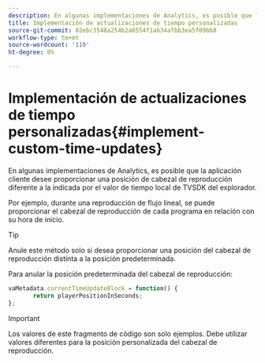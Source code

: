 ```yaml
---
description: En algunas implementaciones de Analytics, es posible que la aplicación cliente desee proporcionar una posición de cabezal de reproducción diferente a la indicada por el valor de tiempo local de TVSDK del explorador.
title: Implementación de actualizaciones de tiempo personalizadas
source-git-commit: 02ebc3548a254b2a6554f1ab34afbb3ea5f09bb8
workflow-type: tm+mt
source-wordcount: '119'
ht-degree: 0%

---
```


# Implementación de actualizaciones de tiempo personalizadas{#implement-custom-time-updates}

En algunas implementaciones de Analytics, es posible que la aplicación cliente desee proporcionar una posición de cabezal de reproducción diferente a la indicada por el valor de tiempo local de TVSDK del explorador.

Por ejemplo, durante una reproducción de flujo lineal, se puede proporcionar el cabezal de reproducción de cada programa en relación con su hora de inicio.

>[!TIP]
>
>Anule este método solo si desea proporcionar una posición del cabezal de reproducción distinta a la posición predeterminada.

Para anular la posición predeterminada del cabezal de reproducción:

```js
vaMetadata.currentTimeUpdateBlock = function() { 
       return playerPositionInSeconds; 
}; 
```

>[!IMPORTANT]
>
>Los valores de este fragmento de código son solo ejemplos. Debe utilizar valores diferentes para la posición personalizada del cabezal de reproducción.
